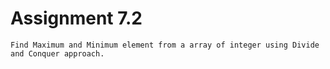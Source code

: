 # Assignment 7.2
```
Find Maximum and Minimum element from a array of integer using Divide  and Conquer approach.
```
